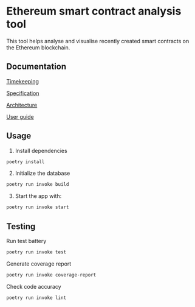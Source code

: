 # Ethereum smart contract analysis tool 

This tool helps analyse and visualise recently created smart contracts on the Ethereum blockchain.

## Documentation

[Timekeeping](documentation/timekeeping.md)

[Specification](documentation/specification.md)

[Architecture](documentation/architecture.md)

[User guide](documentation/usage.md)

## Usage

1. Install dependencies

```bash
poetry install
```

2. Initialize the database 

```bash
poetry run invoke build
```

3. Start the app with:

```bash
poetry run invoke start
```

## Testing

Run test battery
```bash
poetry run invoke test
```

Generate coverage report
```bash
poetry run invoke coverage-report
```

Check code accuracy
```bash
poetry run invoke lint
```